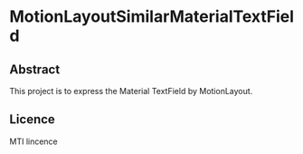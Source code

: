 # MotionLayoutSimilarMaterialTextField

## Abstract

This project is to express the Material TextField by MotionLayout.

## Licence

MTI lincence

